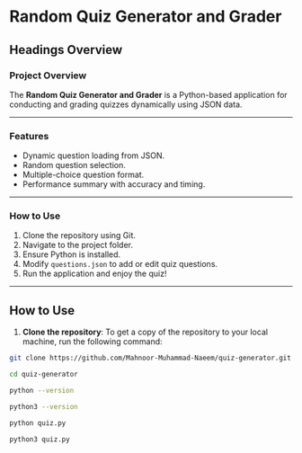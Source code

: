 # Random Quiz Generator and Grader

## Headings Overview

### Project Overview
The **Random Quiz Generator and Grader** is a Python-based application for conducting and grading quizzes dynamically using JSON data.

---

### Features
- Dynamic question loading from JSON.
- Random question selection.
- Multiple-choice question format.
- Performance summary with accuracy and timing.

---

### How to Use
1. Clone the repository using Git.
2. Navigate to the project folder.
3. Ensure Python is installed.
4. Modify `questions.json` to add or edit quiz questions.
5. Run the application and enjoy the quiz!

---


## How to Use

1. **Clone the repository**:
   To get a copy of the repository to your local machine, run the following command:
   
```bash
git clone https://github.com/Mahnoor-Muhammad-Naeem/quiz-generator.git
```

```bash
cd quiz-generator
```

```bash
python --version
```

```bash
python3 --version
```

```bash
python quiz.py
```

```bash
python3 quiz.py
```


